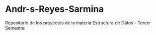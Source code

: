 # Andr-s-Reyes-Sarmina
Repositorio de los proyectos de la materia Estructura de Datos - Tercer Semestre
